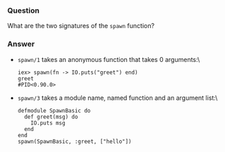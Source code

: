 ### Question
What are the two signatures of the `spawn` function?


### Answer
-   `spawn/1` takes an anonymous function that takes 0 arguments:\

        iex> spawn(fn -> IO.puts("greet") end)
        greet
        #PID<0.90.0>

-   `spawn/3` takes a module name, named function and an argument list:\

        defmodule SpawnBasic do
          def greet(msg) do
            IO.puts msg
          end
        end
        spawn(SpawnBasic, :greet, ["hello"])


